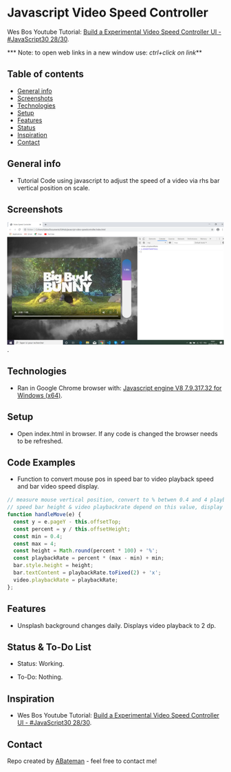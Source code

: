 # Javascript Video Speed Controller

Wes Bos Youtube Tutorial: [Build a Experimental Video Speed Controller UI - #JavaScript30 28/30](https://www.youtube.com/watch?v=8gYN_EDMg_M&index=28&list=PLu8EoSxDXHP6CGK4YVJhL_VWetA865GOH).


*** Note: to open web links in a new window use: _ctrl+click on link_**

## Table of contents

* [General info](#general-info)
* [Screenshots](#screenshots)
* [Technologies](#technologies)
* [Setup](#setup)
* [Features](#features)
* [Status](#status)
* [Inspiration](#inspiration)
* [Contact](#contact)

## General info

* Tutorial Code using javascript to adjust the speed of a video via rhs bar vertical position on scale.

## Screenshots

![Example screenshot](./img/video.png).

## Technologies

* Ran in Google Chrome browser with: [Javascript engine V8 7.9.317.32 for Windows (x64)](https://v8.dev/).

## Setup

* Open index.html in browser. If any code is changed the browser needs to be refreshed.

## Code Examples

* Function to convert mouse pos in speed bar to video playback speed and bar video speed display.

```javascript
// measure mouse vertical position, convert to % betwen 0.4 and 4 playback speeds. 
// speed bar height & video playbackrate depend on this value, display a speed to 2dp.
function handleMove(e) {
  const y = e.pageY - this.offsetTop;
  const percent = y / this.offsetHeight;
  const min = 0.4;
  const max = 4;
  const height = Math.round(percent * 100) + '%';
  const playbackRate = percent * (max - min) + min;
  bar.style.height = height;
  bar.textContent = playbackRate.toFixed(2) + 'x';
  video.playbackRate = playbackRate;
};
```

## Features

*  Unsplash background changes daily. Displays video playback to 2 dp.

## Status & To-Do List

* Status: Working.

* To-Do: Nothing.

## Inspiration

* Wes Bos Youtube Tutorial: [Build a Experimental Video Speed Controller UI - #JavaScript30 28/30](https://www.youtube.com/watch?v=8gYN_EDMg_M&index=28&list=PLu8EoSxDXHP6CGK4YVJhL_VWetA865GOH).

## Contact

Repo created by [ABateman](https://www.andrewbateman.org) - feel free to contact me!
